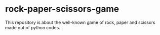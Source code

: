 # rock-paper-scissors-game
This repository is about the well-known game of rock, paper and scissors made out of python codes.
